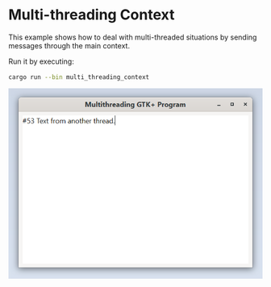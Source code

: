# Multi-threading Context

This example shows how to deal with multi-threaded situations by sending messages through the main context.

Run it by executing:

```bash
cargo run --bin multi_threading_context
```

![screenshot](screenshot.png)